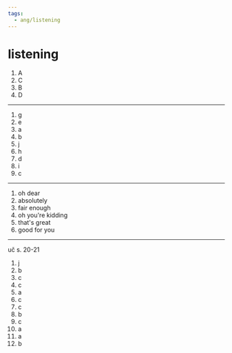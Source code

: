 ```yaml
---
tags:
  - ang/listening
---
```

# listening
1. A 
2. C
3. B
4. D
---
1. g
2. e
3. a
4. b
5. j
6. h
7. d
8. i
9. c

---

1. oh dear
2. absolutely
3. fair enough
4. oh you're kidding
5. that's great
6. good for you

---
uč s. 20-21
1. j
2. b
3. c
4. c
5. a
6. c
7. c
8. b
9. c
10. a
11. a
12. b